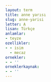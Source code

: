 ```yaml
---
layout: term
title: anne yarısı
slug: anne-yarisi
letter: A
lisan: Türkçe
anlamlar:
- teyze
ozellikler:
- - isim
  - mecaz
ornekler:
- - ''
orneklerkaynak:
- - ''
---
```

